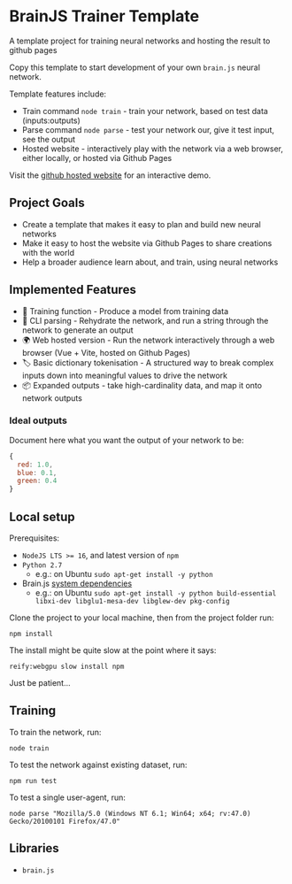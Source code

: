 # BrainJS Trainer Template

A template project for training neural networks and hosting the result to github pages

Copy this template to start development of your own `brain.js` neural network.

Template features include:
- Train command `node train` - train your network, based on test data (inputs:outputs)
- Parse command `node parse` - test your network our, give it test input, see the output
- Hosted website - interactively play with the network via a web browser, either locally, or hosted via Github Pages

Visit the [github hosted website](????) for an interactive demo.

## Project Goals

- Create a template that makes it easy to plan and build new neural networks
- Make it easy to host the website via Github Pages to share creations with the world
- Help a broader audience learn about, and train, using neural networks

## Implemented Features

- 💽 Training function - Produce a model from training data
- 🧠 CLI parsing - Rehydrate the network, and run a string through the network to generate an output
- 🌍 Web hosted version - Run the network interactively through a web browser (Vue + Vite, hosted on Github Pages)
- 🏷️ Basic dictionary tokenisation - A structured way to break complex inputs down into meaningful values to drive the network
- 📦 Expanded outputs - take high-cardinality data, and map it onto network outputs

### Ideal outputs

Document here what you want the output of your network to be:
```js
{
  red: 1.0,
  blue: 0.1,
  green: 0.4
}
```

## Local setup

Prerequisites:
- `NodeJS LTS >= 16`, and latest version of `npm`
- `Python 2.7`
  - e.g.: on Ubuntu `sudo apt-get install -y python`
- Brain.js [system dependencies](https://github.com/BrainJS/brain.js#system-dependencies)
  - e.g.: on Ubuntu `sudo apt-get install -y python build-essential libxi-dev libglu1-mesa-dev libglew-dev pkg-config`

Clone the project to your local machine, then from the project folder run:
```
npm install
```

The install might be quite slow at the point where it says:
```
reify:webgpu slow install npm
```

Just be patient...

## Training

To train the network, run:
```
node train
```

To test the network against existing dataset, run:
```
npm run test
```

To test a single user-agent, run:
```
node parse "Mozilla/5.0 (Windows NT 6.1; Win64; x64; rv:47.0) Gecko/20100101 Firefox/47.0"
```

## Libraries

- `brain.js`